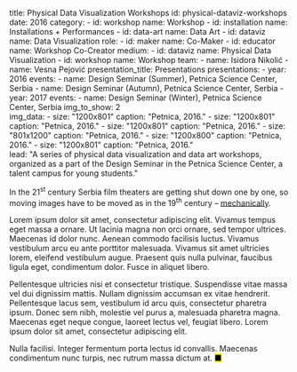 title: Physical Data Visualization Workshops
id: physical-dataviz-workshops
date: 2016
category: 
    - id: workshop
      name: Workshop
    - id: installation
      name: Installations + Performances
    - id: data-art
      name: Data Art
    - id: dataviz
      name: Data Visualization
role:
    - id: maker
      name: Co-Maker
    - id: educator
      name: Workshop Co-Creator
medium:
    - id: dataviz
      name: Physical Data Visualization
    - id: workshop
      name: Workshop
team:
    - name: Isidora Nikolić
    - name: Vesna Pejović
presentation_title: Presentations
presentations:
    - year: 2016
      events:
        - name: Design Seminar (Summer), Petnica Science Center, Serbia
        - name: Design Seminar (Autumn), Petnica Science Center, Serbia
    - year: 2017
      events:
        - name: Design Seminar (Winter), Petnica Science Center, Serbia
img_to_show: 2       
img_data:
    - size: "1200x801"
      caption: "Petnica, 2016."
    - size: "1200x801"
      caption: "Petnica, 2016."
    - size: "1200x801"
      caption: "Petnica, 2016."
    - size: "801x1200"
      caption: "Petnica, 2016."
    - size: "1200x800"
      caption: "Petnica, 2016."
    - size: "1200x801"
      caption: "Petnica, 2016."   
lead: "A series of physical data visualization and data art workshops, organized as a part of the Design Seminar in the Petnica Science Center, a talent campus for young students."

In the 21<sup>st</sup> century Serbia film theaters are getting shut down one by one, so moving images have to
be moved as in the 19<sup>th</sup> century – <a href='https://en.wikipedia.org/wiki/Precursors_of_film' target='_blank'>mechanically</a>.

Lorem ipsum dolor sit amet, consectetur adipiscing elit. Vivamus tempus eget massa a ornare. Ut lacinia magna non orci ornare, sed tempor ultrices. Maecenas id dolor nunc. Aenean commodo facilisis luctus. Vivamus vestibulum arcu eu ante porttitor malesuada. Vivamus sit amet ultricies lorem, eleifend vestibulum augue. Praesent quis nulla pulvinar, faucibus ligula eget, condimentum dolor. Fusce in aliquet libero.

Pellentesque ultricies nisi et consectetur tristique. Suspendisse vitae massa vel dui dignissim mattis. Nullam dignissim accumsan ex vitae hendrerit. Pellentesque lacus sem, vestibulum id arcu quis, consectetur pharetra ipsum. Donec sem nibh, molestie vel purus a, malesuada pharetra magna. Maecenas eget neque congue, laoreet lectus vel, feugiat libero. Lorem ipsum dolor sit amet, consectetur adipiscing elit.

Nulla facilisi. Integer fermentum porta lectus id convallis. Maecenas condimentum nunc turpis, nec rutrum massa dictum at. <mark>&#9632;</mark>